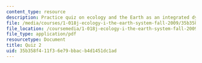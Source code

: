 ```yaml
---
content_type: resource
description: Practice quiz on ecology and the Earth as an integrated dynamic system.
file: /media/courses/1-018j-ecology-i-the-earth-system-fall-2009/35b358f411f36e79bbacb4d1451dc1ad_MIT1_018JF09_study_2.pdf
file_location: /coursemedia/1-018j-ecology-i-the-earth-system-fall-2009/35b358f411f36e79bbacb4d1451dc1ad_MIT1_018JF09_study_2.pdf
file_type: application/pdf
resourcetype: Document
title: Quiz 2
uid: 35b358f4-11f3-6e79-bbac-b4d1451dc1ad
---
```

